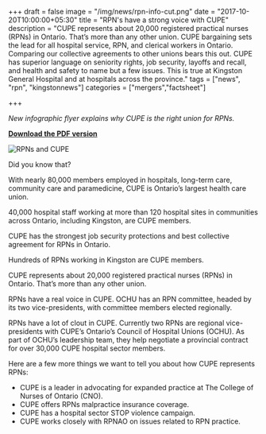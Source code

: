 +++
draft = false
image = "/img/news/rpn-info-cut.png"
date = "2017-10-20T10:00:00+05:30"
title = "RPN's have a strong voice with CUPE"
description = "CUPE represents about 20,000 registered practical nurses (RPNs) in Ontario. That’s more than any other union. CUPE bargaining sets the lead for all hospital service, RPN, and clerical workers in Ontario. Comparing our collective agreements to other unions bears this out. CUPE has superior language on seniority rights, job security, layoffs and recall, and health and safety to name but a few issues. This is true at Kingston General Hospital and at hospitals across the province."
tags = ["news", "rpn", "kingstonnews"] 
categories = ["mergers","factsheet"]

+++

_New infographic flyer explains why CUPE is the right union for RPNs._

[__Download the PDF version__](/img/news/rpn-info.pdf)


![RPNs and CUPE](/img/news/rpn-info.png)


Did you know that?

With nearly 80,000 members employed in hospitals, long-term care, community care and paramedicine, CUPE is Ontario’s largest health care union.

40,000 hospital staff working at more than 120 hospital sites in communities across Ontario, including Kingston, are CUPE members.

CUPE has the strongest job security protections and best collective agreement for RPNs in Ontario.

Hundreds of RPNs working in Kingston are CUPE members.

CUPE represents about 20,000 registered practical nurses (RPNs) in Ontario. That’s more than any other union.

RPNs have a real voice in CUPE. OCHU has an RPN committee, headed by its two vice-presidents, with committee members elected regionally.

RPNs have a lot of clout in CUPE. Currently two RPNs are regional vice-presidents with CUPE’s Ontario’s Council of Hospital Unions (OCHU). As part of OCHU’s leadership team, they help negotiate a provincial contract for over 30,000 CUPE hospital sector members.

Here are a few more things we want to tell you about how CUPE represents RPNs:

- CUPE is a leader in advocating for expanded practice at The College of Nurses of Ontario (CNO).
- CUPE offers RPNs malpractice insurance coverage.
- CUPE has a hospital sector STOP violence campaign.
- CUPE works closely with RPNAO on issues related to RPN practice.
